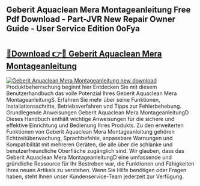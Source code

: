 ## Geberit Aquaclean Mera Montageanleitung Free Pdf Download - Part-JVR New Repair Owner Guide - User Service Edition 0oFya

# <h2><a href="http://df6s0fx.blite.top/?on=Geberit+Aquaclean+Mera+Montageanleitung">🔗Download 👉🔴 Geberit Aquaclean Mera Montageanleitung</a></h2>

[![Geberit Aquaclean Mera Montageanleitung new download](https://i.imgur.com/lujVjoI.png)](http://df6s0fx.blite.top/?on=Geberit+Aquaclean+Mera+Montageanleitung)
Produktbeherrschung beginnt hier Entdecken Sie mit diesem Benutzerhandbuch das volle Potenzial Ihres Geberit Aquaclean Mera MontageanleitungS. Erfahren Sie mehr über seine Funktionen, Installationsschritte, Betriebsverfahren und Tipps zur Fehlerbehebung. Grundlegende Anweisungen Geberit Aquaclean Mera MontageanleitungD Dieses Handbuch enthält wichtige Anweisungen für die sichere und effektive Einrichtung und Bedienung Ihres Produkts. Zu den erweiterten Funktionen von Geberit Aquaclean Mera Montageanleitung gehören Echtzeitüberwachung, Sprachbefehle, anpassbare Warnungen und Kompatibilität mit mehreren Geräten, die alle über die schlanke und benutzerfreundliche Oberfläche zugänglich sind. Wir glauben, dass das Geberit Aquaclean Mera MontageanleitungD eine umfassende und gründliche Ressource für Ihr Bestreben war, die Funktionen und Fähigkeiten Ihres neuen Artikels zu verstehen. Wenn Sie Hilfe benötigen oder Fragen haben, steht Ihnen unser Kundenservice-Team jederzeit zur Verfügung.
